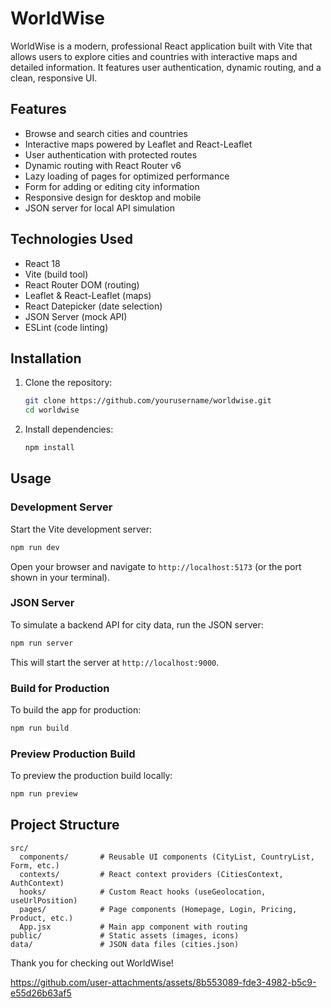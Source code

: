 # WorldWise

WorldWise is a modern, professional React application built with Vite that allows users to explore cities and countries with interactive maps and detailed information. It features user authentication, dynamic routing, and a clean, responsive UI.

## Features

- Browse and search cities and countries
- Interactive maps powered by Leaflet and React-Leaflet
- User authentication with protected routes
- Dynamic routing with React Router v6
- Lazy loading of pages for optimized performance
- Form for adding or editing city information
- Responsive design for desktop and mobile
- JSON server for local API simulation

## Technologies Used

- React 18
- Vite (build tool)
- React Router DOM (routing)
- Leaflet & React-Leaflet (maps)
- React Datepicker (date selection)
- JSON Server (mock API)
- ESLint (code linting)

## Installation

1. Clone the repository:

   ```bash
   git clone https://github.com/yourusername/worldwise.git
   cd worldwise
   ```

2. Install dependencies:

   ```bash
   npm install
   ```

## Usage

### Development Server

Start the Vite development server:

```bash
npm run dev
```

Open your browser and navigate to `http://localhost:5173` (or the port shown in your terminal).

### JSON Server

To simulate a backend API for city data, run the JSON server:

```bash
npm run server
```

This will start the server at `http://localhost:9000`.

### Build for Production

To build the app for production:

```bash
npm run build
```

### Preview Production Build

To preview the production build locally:

```bash
npm run preview
```

## Project Structure

```
src/
  components/       # Reusable UI components (CityList, CountryList, Form, etc.)
  contexts/         # React context providers (CitiesContext, AuthContext)
  hooks/            # Custom React hooks (useGeolocation, useUrlPosition)
  pages/            # Page components (Homepage, Login, Pricing, Product, etc.)
  App.jsx           # Main app component with routing
public/             # Static assets (images, icons)
data/               # JSON data files (cities.json)
```


Thank you for checking out WorldWise!


https://github.com/user-attachments/assets/8b553089-fde3-4982-b5c9-e55d26b63af5

